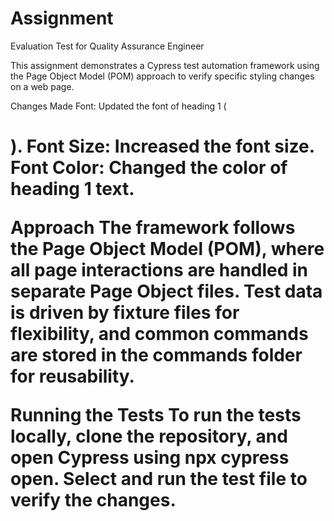 # Assignment

Evaluation Test for Quality Assurance Engineer

This assignment demonstrates a Cypress test automation framework using the Page Object Model (POM) approach to verify specific styling changes on a web page.

Changes Made
Font: Updated the font of heading 1 (<h1>).
Font Size: Increased the font size.
Font Color: Changed the color of heading 1 text.

Approach
The framework follows the Page Object Model (POM), where all page interactions are handled in separate Page Object files. Test data is driven by fixture files for flexibility, and common commands are stored in the commands folder for reusability.

Running the Tests
To run the tests locally, clone the repository, and open Cypress using npx cypress open. Select and run the test file to verify the changes.
